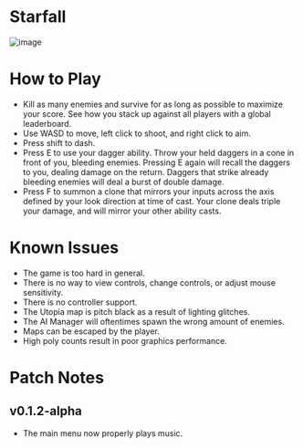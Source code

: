 # Starfall

![image](https://user-images.githubusercontent.com/47699879/206062111-eb1019ac-dfd9-4b6e-bfb7-a5e3994b9a07.png)

# How to Play
- Kill as many enemies and survive for as long as possible to maximize your score. See how you stack up against all players with a global leaderboard.
- Use WASD to move, left click to shoot, and right click to aim.
- Press shift to dash.
- Press E to use your dagger ability. Throw your held daggers in a cone in front of you, bleeding enemies. Pressing E again will recall the daggers to you, dealing damage on the return. Daggers that strike already bleeding enemies will deal a burst of double damage.
- Press F to summon a clone that mirrors your inputs across the axis defined by your look direction at time of cast. Your clone deals triple your damage, and will mirror your other ability casts.

# Known Issues
- The game is too hard in general.
- There is no way to view controls, change controls, or adjust mouse sensitivity.
- There is no controller support.
- The Utopia map is pitch black as a result of lighting glitches.
- The AI Manager will oftentimes spawn the wrong amount of enemies.
- Maps can be escaped by the player.
- High poly counts result in poor graphics performance. 

# Patch Notes
## v0.1.2-alpha
- The main menu now properly plays music.
